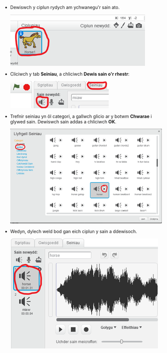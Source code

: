 + Dewiswch y ciplun rydych am ychwanegu'r sain ato.
    
    ![sgrinlun](images/sprite-select.png)

+ Cliciwch y tab **Seiniau**, a chliciwch **Dewis sain o'r rhestr**:
    
    ![sgrinlun](images/import-sound.png)

+ Trefnir seiniau yn ôl categori, a gallwch glicio ar y botwm **Chwarae** i glywed sain. Dewiswch sain addas a chliciwch **OK**.
    
    ![sgrinlun](images/choose-sound.png)

+ Wedyn, dylech weld bod gan eich ciplun y sain a ddewisoch.
    
    ![sgrinlun](images/sound-imported.png)
